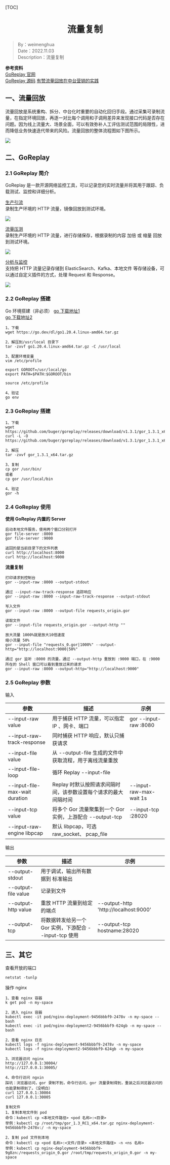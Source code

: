 [TOC]

<h1 align="center">流量复制</h1>

> By：weimenghua  
> Date：2022.11.03  
> Description：流量复制

**参考资料**  
[GoReplay 官网](https://goreplay.org/)  
[GoReplay 源码](https://github.com/buger/goreplay)
[有赞流量回放在中台营销的实践](https://mp.weixin.qq.com/s/rlqXjr17u70nm1mgD8-r0g)



## 一、流量回放
流量回放是系统重构、拆分、中台化时重要的自动化回归手段。通过采集可录制流量，在指定环境回放，再逐一对比每个调用和子调用差异来发现接口代码是否存在问题。因为线上流量大、场景全面，可以有效弥补人工评估测试范围的局限性，进而降低业务快速迭代带来的风险。流量回放的整体流程图如下图所示。

![](./img/流量回放.png)



## 二、GoReplay
### 2.1 GoReplay 简介
GoReplay 是一款开源网络监控工具，可以记录您的实时流量并将其用于跟踪、负载测试、监控和详细分析。 

[生产引流](https://goreplay.org/shadowing.html)  
录制生产环境的 HTTP 流量，镜像回放到测试环境。

![](../Mixinfo/img/生产引流.png)

[流量压测](https://goreplay.org/loadtesting.html)    
录制生产环境的 HTTP 流量，进行存储保存，根据录制的内容 加倍 或 缩量 回放 到测试环境。 

![](../Mixinfo/img/流量压测.png)

[分析与监控](https://goreplay.org/monitoring.html)  
支持把 HTTP 流量记录存储到 ElasticSearch、Kafka、本地文件 等存储设备，可以通过自定义插件的方式，处理 Request 和 Response。 

![](../Mixinfo/img/分析与监控.png)



### 2.2 GoReplay 搭建
Go 环境搭建（非必须） 
[go 下载地址1](https://go.dev/dl/)  
[go 下载地址2](https://studygolang.com/dl)  

```
1、下载
wget https://go.dev/dl/go1.20.4.linux-amd64.tar.gz

2、解压到/usr/local 目录下
tar -zxvf go1.20.4.linux-amd64.tar.gz -C /usr/local

3、配置环境变量
vim /etc/profile

export GOROOT=/usr/local/go
export PATH=$PATH:$GOROOT/bin

source /etc/profile

4、验证
go env
```

### 2.3 GoReplay 搭建
```
1、下载
wget https://github.com/buger/goreplay/releases/download/v1.3.1/gor_1.3.1_x64.tar.gz
curl -L -O https://github.com/buger/goreplay/releases/download/v1.3.1/gor_1.3.1_x64.tar.gz

2、解压
tar -zxvf gor_1.3.1_x64.tar.gz

3、复制
cp gor /usr/bin/
或者
cp gor /usr/local/bin

4、验证
gor -h
```

### 2.4 GoReplay 使用
**使用 GoReplay 内置的 Server**
```
启动本地文件服务，使用两个窗口分别打开
gor file-server :8000
gor file-server :9000

返回的是当前目录下的文件列表
curl http://localhost:8000
curl http://localhost:9000
```

**流量复制**
```
打印请求到控制台
gor --input-raw :8000 --output-stdout

通过 --input-raw-track-response 追踪响应
gor --input-raw :8000 --input-raw-track-response --output-stdout

写入文件
gor --input-raw :8000 --output-file requests_origin.gor

读取文件
gor --input-file requests_origin.gor --output-http ""

放大流量 1000%就是放大10倍速度
缩小流量 50%
gor --input-file "requests_0.gor|1000%" --output-http="http://localhost:9000|50%"

通过 gor 监听 :8000 的流量，通过 --output-http 重放到 :9000 端口，在 :9000 所在的 Shell 窗口可以看到重放过来的请求
gor --input-raw :8000 --output-http="http://localhost:9000"
```

### 2.5 GoReplay 参数
输入

| 参数                           | 描述                                                         | 示例                    |
| ------------------------------ | ------------------------------------------------------------ | ----------------------- |
| --input-raw value              | 用于捕获 HTTP 流量，可以指定 IP 、网卡、端口                 | gor --input-raw :8080   |
| --input-raw-track-response     | 同时捕获 HTTP 响应，默认只捕获请求                           |                         |
| --input-file value             | 从 --output-file 生成的文件中获取流程，用于离线流量重放      |                         |
| --input-file-loop              | 循环 Replay --input-file                                     |                         |
| --input-file-max-wait duration | Replay 时默认按照请求间隔时间，该参数设置每个请求的最大间隔时间 | --input-raw-max-wait 1s |
| --input-tcp value              | 将多个 Gor 流量聚集到一个 Gor 实例，上游配合 --output-tcp    | --input-tcp :28020      |
| --input-raw-engine libpcap     | 默认 libpcap，可选 raw_socket、 pcap_file                    |                         |

输出

| 参数                | 描述                                                   | 示例                                  |
| ------------------- | ------------------------------------------------------ | ------------------------------------- |
| --output-stdout     | 用于调试，输出所有数据到 标准输出                      |                                       |
| --output-file value | 记录到文件                                             |                                       |
| --output-http value | 重放 HTTP 流量到给定的端点                             | --output-http 'http://localhost:9000' |
| --output-tcp        | 将数据转发给另一个 Gor 实例，下游配合 --input-tcp 使用 | --output-tcp hostname:28020           |



## 三、其它

查看开放的端口
```
netstat -tunlp
```

操作 nginx
```
1、查看 nginx 容器
k get pod -n my-space

2、进入 nginx 容器
kubectl exec -it pod/nginx-deployment-9456bbbf9-2478v -n my-space -- bash
kubectl exec -it pod/nginx-deployment2-9456bbbf9-624gb -n my-space -- bash

2、查看 nginx 日志
kubectl logs -f nginx-deployment-9456bbbf9-2478v -n my-space
kubectl logs -f nginx-deployment2-9456bbbf9-624gb -n my-space

3、浏览器访问 nginx
http://127.0.0.1:30004/
http://127.0.0.1:30005/

4、命令行访问 ngxin
踩坑：浏览器访问，gor 录制不到，命令行访问，gor 流量录制得到，重装之后浏览器访问的也能录制得到了。（没明白）
curl 127.0.0.1:30004
curl 127.0.0.1:30005

复制文件
1、复制本地文件到 pod
命令：kubectl cp <本地文件路径> <pod 名称>:<目录>
举例：kubectl cp /root/tmp/gor_1.3_RC1_x64.tar.gz nginx-deployment-9456bbbf9-2478v:/ -n my-space

2、复制 pod 文件到本地
命令：kubectl cp <pod 名称>:<文件/目录> <本地文件路径> -n <ns 名称>
举例：kubectl cp nginx-deployment-9456bbbf9-9g8zn:/requests_origin_0.gor /root/tmp/requests_origin_0.gor -n my-space
```
